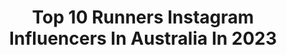 ---
title: Top 10 Runners Instagram Influencers In Australia In 2023
description: >-
  Find top runners Instagram influencers in Australia in 2023. Most popular hashtags: #cleaneating #fitnessfreak #track.
platform: Instagram
hits: 47
text_top: Analyze the most popular Instagram accounts on inBeat.
text_bottom: Our database has 47 Instagram influencers like this in Australia for you to contact.
profiles:
  - username: "fitfastfoods"
    fullname: >-
      CAROLENA KOSTAS
    bio: >-
      Runner 🏃‍♀️| Fit & Fast Recipes 👩‍🍳 | Sydney 🇦🇺 | 💌 fitfastfoods@yahoo.com.au @viciswim Athlete “FITFAST10” 🏊‍♀️ @workoutmeals “CAROLENA10” 💪
    location: "Australia"
    followers: 28876
    engagement: 691
    commentsToLikes: 0.061729
    id: ck5hn62z0n9y20i11te9pamgm
    verified: false
    hashtags: "#partner"
  - username: "lixsanyee"
    fullname: >-
      Alex Yee
    bio: >-
      Triathlete/Runner Lewisham to the World. Life is long but life is short Proudly: @newbalance @trekraceshop @oakleybike @huubdesign @maurten_official
    location: "Australia"
    followers: 62306
    engagement: 1328
    commentsToLikes: 0.029354
    id: ck0ttv1bv4flo0i19h7qtlbb0
    verified: false
    hashtags: "#dontregretit, #iswearyoudotriathlon, #deaddip, #homeadvantage"
  - username: "ollihoare"
    fullname: >-
      Oliver Hoare
    bio: >-
      Aussie boi. Professional runner for @on_running ☁️. Training in Boulder CO. OAC. TBTC.
    location: "Australia"
    followers: 7109
    engagement: 2282
    commentsToLikes: 0.013989
    id: ck0vvseruqjru0i19u6rf3ao1
    verified: false
    hashtags: "#whereisolin, #oac, #digdeeper, #customr8"
  - username: "fitgirl_sneha"
    fullname: >-
      Sneha Thakkar🌻l Fitness Coach
    bio: >-
      Runner I Powerlifting I Personal Trainer Certified Marathon Trainer Statistician l Data Science l Health l Fitness✨💪🏽 Lift heavy & live happy🏋️‍♀️❤️
    location: "Australia"
    followers: 4052
    engagement: 2133
    commentsToLikes: 0.036547
    id: ck6tkbrlt4e180j712l4163n0
    verified: false
    hashtags: "#runnerscommunity, #runhappy, #runningcoach, #strengthcoach"
  - username: "georgia_dsmith"
    fullname: >-
      G E O R G I A
    bio: >-
      19 | Perth | @nickmitic_ ❤️ Paris 📍 Moulin Rouge 💃🏽 Freelance model - dm/email me💋 Runner up Miss World Australia ✨
    location: "Australia"
    followers: 4684
    engagement: 1463
    commentsToLikes: 0.026428
    id: ck6tv0s47jj0x0j71n7i5z5o9
    verified: false
    hashtags: "#spiltdrinks, #goals, #eletricbike"
  - username: "heidisee_"
    fullname: >-
      HEIDI SEE
    bio: >-
      Aussie living in San Diego 🇦🇺🇺🇸 Pro runner @2xu / @goldencoasttc 🏃🏻‍♀️ Founder @boho_kitty 👸🏻 travel • fitness • design • food
    location: "Australia"
    followers: 38014
    engagement: 327
    commentsToLikes: 0.012103
    id: ck138apwkfbtv0i19wim9q33h
    verified: false
    hashtags: "#ttty, #2xu, #thankful, #loveyou"
  - username: "bubblesprouse"
    fullname: >-
      Charlotte Olivia Prouse
    bio: >-
      • @unmloboxctf / MS student in Health ED • 2x NCAA Runner-Up, 5x All-American, Junior Western Hemisphere Steeple Record Holder • Team Canada Steepler
    location: "Australia"
    followers: 4974
    engagement: 1610
    commentsToLikes: 0.016495
    id: ck55jsy46xoa20i1177sf95kf
    verified: false
    hashtags: "#backtoittomorrow, #canadaday, #moscowmolly, #rodeoinrodeo"
  - username: "gengen_lacaze"
    fullname: >-
      Genevieve Gregson née LaCaze
    bio: >-
      Professional Runner 2 x Olympic Finalist 2 x World Champs Finalist AUSTRALIAN RECORD HOLDER Fueled by @mymusclechef
    location: "Australia"
    followers: 139274
    engagement: 364
    commentsToLikes: 0.008343
    id: ck5zsqctsyzvx0i1448qn9d9j
    verified: true
    hashtags: "#tracktuesday, #track, #roadracing, #10km"
  - username: "markjdavidson"
    fullname: >-
      Mark Davidson | Melbourne
    bio: >-
      ⇲ radio producer • photographer ⍟ Runner-up Australian Photography Awards 2020 ⍟ Runner-up Mono Awards 2020
    location: "Australia"
    followers: 4552
    engagement: 1859
    commentsToLikes: 0.074074
    id: ckf5oe3qe1w6l0j23aj508m1f
    verified: false
    hashtags: ""
  - username: "morganmcdonald__"
    fullname: >-
      chicken boy morgs
    bio: >-
      professional runner for @underarmour ⠀ 4xncaa champ ⠀ aussie in Boulder, CO [team Boss pledge] gotta risk it for the biscuit ⠀ TBTC
    location: "Australia"
    followers: 18301
    engagement: 2035
    commentsToLikes: 0.013454
    id: ck0vvsdxwqjpc0i19xxum1y2p
    verified: true
    hashtags: "#sponsored, #theonlywayisthrough"
---